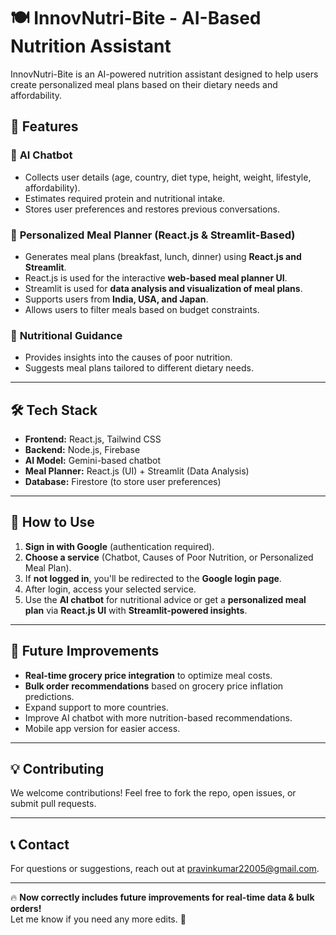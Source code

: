 # 🍽️ InnovNutri-Bite - AI-Based Nutrition Assistant  

InnovNutri-Bite is an AI-powered nutrition assistant designed to help users create personalized meal plans based on their dietary needs and affordability.  

## 🚀 Features  

### 🔹 **AI Chatbot**  
- Collects user details (age, country, diet type, height, weight, lifestyle, affordability).  
- Estimates required protein and nutritional intake.  
- Stores user preferences and restores previous conversations.  

### 🔹 **Personalized Meal Planner (React.js & Streamlit-Based)**  
- Generates meal plans (breakfast, lunch, dinner) using **React.js and Streamlit**.  
- React.js is used for the interactive **web-based meal planner UI**.  
- Streamlit is used for **data analysis and visualization of meal plans**.  
- Supports users from **India, USA, and Japan**.  
- Allows users to filter meals based on budget constraints.  

### 🔹 **Nutritional Guidance**  
- Provides insights into the causes of poor nutrition.  
- Suggests meal plans tailored to different dietary needs.  

---

## 🛠️ Tech Stack  
- **Frontend:** React.js, Tailwind CSS  
- **Backend:** Node.js, Firebase  
- **AI Model:** Gemini-based chatbot  
- **Meal Planner:** React.js (UI) + Streamlit (Data Analysis)  
- **Database:** Firestore (to store user preferences)  

---

## 📌 How to Use  
1. **Sign in with Google** (authentication required).  
2. **Choose a service** (Chatbot, Causes of Poor Nutrition, or Personalized Meal Plan).  
3. If **not logged in**, you'll be redirected to the **Google login page**.  
4. After login, access your selected service.  
5. Use the **AI chatbot** for nutritional advice or get a **personalized meal plan** via **React.js UI** with **Streamlit-powered insights**.  

---

## 🎯 Future Improvements  
- **Real-time grocery price integration** to optimize meal costs.  
- **Bulk order recommendations** based on grocery price inflation predictions.  
- Expand support to more countries.  
- Improve AI chatbot with more nutrition-based recommendations.  
- Mobile app version for easier access.  

---

## 💡 Contributing  
We welcome contributions! Feel free to fork the repo, open issues, or submit pull requests.  

---

## 📞 Contact  
For questions or suggestions, reach out at pravinkumar22005@gmail.com.  

---

🔥 **Now correctly includes future improvements for real-time data & bulk orders!**  
Let me know if you need any more edits. 🚀  
